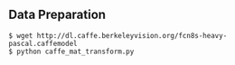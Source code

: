 ## Data Preparation

```shell
$ wget http://dl.caffe.berkeleyvision.org/fcn8s-heavy-pascal.caffemodel
$ python caffe_mat_transform.py
```
